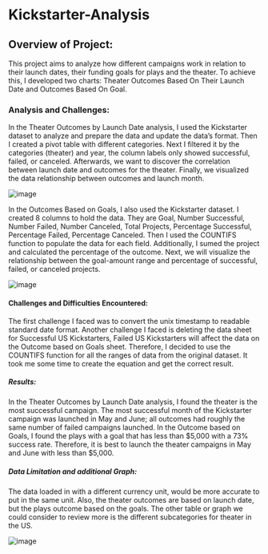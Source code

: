 # Kickstarter-Analysis
## Overview of Project:
This project aims to analyze how different campaigns work in relation to their launch dates, their funding goals for plays and the theater.  To achieve this, I developed two charts: Theater Outcomes Based On Their Launch Date and Outcomes Based On Goal.

### Analysis and Challenges:
In the Theater Outcomes by Launch Date analysis, I used the Kickstarter dataset to analyze and prepare the data and update the data’s format.  Then I created a pivot table with different categories.  Next I filtered it by the categories (theater) and year, the column labels only showed successful, failed, or canceled. Afterwards, we want to discover the correlation between launch date and outcomes for the theater.  Finally, we visualized the data relationship between outcomes and launch month.

![image](https://user-images.githubusercontent.com/103588178/166174976-9ece0784-ff4a-40f7-8407-6ea63da00542.png)

In the Outcomes Based on Goals, I also used the Kickstarter dataset. I created 8 columns to hold the data. They are Goal, Number Successful, Number Failed, Number Canceled, Total Projects, Percentage Successful, Percentage Failed, Percentage Canceled. Then I used the COUNTIFS function to populate the data for each field. Additionally, I sumed the project and calculated the percentage of the outcome.  Next, we will visualize the relationship between the goal-amount range and percentage of successful, failed, or canceled projects.

![image](https://user-images.githubusercontent.com/103588178/166178982-1058eb69-e4a3-4512-8d07-4b3150c860fc.png)

#### Challenges and Difficulties Encountered: 
The first challenge I faced was to convert the unix timestamp to readable standard date format. 
Another challenge I faced is deleting the data sheet for Successful US Kickstarters, Failed US Kickstarters will affect the data on the Outcome based on Goals sheet.  Therefore, I decided to use the COUNTIFS function for all the ranges of data from the original dataset. It took me some time to create the equation and get the correct result.  

##### Results:
In the Theater Outcomes by Launch Date analysis, I found the theater is the most successful campaign.  The most successful month of the Kickstarter campaign was launched in May and June; all outcomes had roughly the same number of failed campaigns launched. 
In the Outcome based on Goals, I found the plays with a goal that has less than $5,000 with a 73% success rate. 
Therefore, it is best to launch the theater campaigns in May and June with less than $5,000.  

##### Data Limitation and additional Graph:
The data loaded in with a different currency unit, would be more accurate to put in the same unit.  Also, the theater outcomes are based on launch date, but the plays outcome based on the goals.  The other table or graph we could consider to review more is the different subcategories for theater in the US.

![image](https://user-images.githubusercontent.com/103588178/166179112-bb62f592-e5f2-4cbf-8563-1f3252b5fa6a.png)

